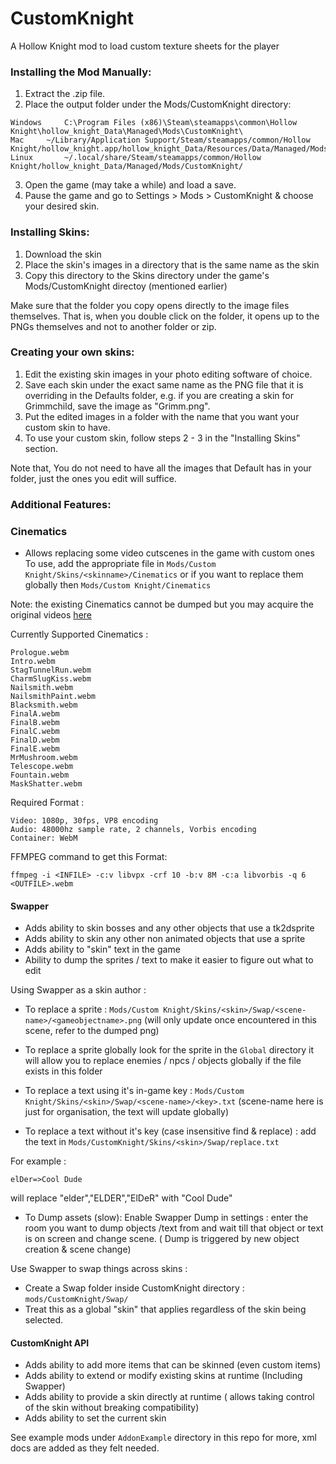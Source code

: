 # CustomKnight 
A Hollow Knight mod to load custom texture sheets for the player

### Installing the Mod Manually:

1. Extract the .zip file.
2. Place the output folder under the Mods/CustomKnight directory:

``` 
Windows		C:\Program Files (x86)\Steam\steamapps\common\Hollow Knight\hollow_knight_Data\Managed\Mods\CustomKnight\
Mac		~/Library/Application Support/Steam/steamapps/common/Hollow Knight/hollow_knight.app/hollow_knight_Data/Resources/Data/Managed/Mods/CustomKnight/
Linux		~/.local/share/Steam/steamapps/common/Hollow Knight/hollow_knight_Data/Managed/Mods/CustomKnight/
```

3. Open the game (may take a while) and load a save.
4. Pause the game and go to Settings > Mods > CustomKnight & choose your desired skin.

### Installing Skins:

1. Download the skin 
2. Place the skin's images in a directory that is the same name as the skin
3. Copy this directory to the Skins directory under the game's Mods/CustomKnight directoy (mentioned earlier)

Make sure that the folder you copy opens directly to the image files themselves. That is, when you double click on the folder, it opens up to the PNGs themselves and not to another folder or zip. 

### Creating your own skins:

1. Edit the existing skin images in your photo editing software of choice.
2. Save each skin under the exact same name as the PNG file that it is overriding in the Defaults folder, e.g. if you 
   are creating a skin for Grimmchild, save the image as "Grimm.png".
3. Put the edited images in a folder with the name that you want your custom skin to have.
4. To use your custom skin, follow steps 2 - 3 in the "Installing Skins" section.

Note that, You do not need to have all the images that Default has in your folder, just the ones you edit will suffice.

### Additional Features:

### Cinematics
- Allows replacing some video cutscenes in the game with custom ones 
To use, add the appropriate file in `Mods/Custom Knight/Skins/<skinname>/Cinematics`  or if you want to replace them globally then `Mods/Custom Knight/Cinematics`

Note: the existing Cinematics cannot be dumped but you may acquire the original videos [here](https://github.com/PrashantMohta/HollowKnight.CustomKnight/releases/)

Currently Supported Cinematics : 
```
Prologue.webm
Intro.webm
StagTunnelRun.webm
CharmSlugKiss.webm
Nailsmith.webm
NailsmithPaint.webm
Blacksmith.webm
FinalA.webm
FinalB.webm
FinalC.webm
FinalD.webm
FinalE.webm
MrMushroom.webm
Telescope.webm
Fountain.webm
MaskShatter.webm
```
Required Format :
```
Video: 1080p, 30fps, VP8 encoding
Audio: 48000hz sample rate, 2 channels, Vorbis encoding
Container: WebM
```
FFMPEG command to get this Format:

`ffmpeg -i <INFILE> -c:v libvpx -crf 10 -b:v 8M -c:a libvorbis -q 6 <OUTFILE>.webm`

#### Swapper
- Adds ability to skin bosses and any other objects that use a tk2dsprite 
- Adds ability to skin any other non animated objects that use a sprite
- Adds ability to "skin" text in the game 
- Ability to dump the sprites / text to make it easier to figure out what to edit

Using Swapper as a skin author : 

 - To replace a sprite : `Mods/Custom Knight/Skins/<skin>/Swap/<scene-name>/<gameobjectname>.png`
(will only update once encountered in this scene, refer to the dumped png)

 - To replace a sprite globally look for the sprite in the `Global` directory it will allow you to replace enemies / npcs / objects globally if the file exists in this folder

 - To replace a text using it's in-game key :  `Mods/Custom Knight/Skins/<skin>/Swap/<scene-name>/<key>.txt`
(scene-name here is just for organisation, the text will update globally)

 - To replace a text without it's key (case insensitive find & replace) : add the text in `Mods/CustomKnight/Skins/<skin>/Swap/replace.txt`

For example :
```
elDer=>Cool Dude
```
will replace "elder","ELDER","ElDeR" with "Cool Dude"

- To Dump assets (slow):  Enable Swapper Dump in settings : enter the room you want to dump objects /text from and wait till that object or text is on screen and change scene.
( Dump is triggered by new object creation & scene change) 

Use Swapper to swap things across skins : 
 - Create a Swap folder inside CustomKnight directory : `mods/CustomKnight/Swap/`
 - Treat this as a global "skin" that applies regardless of the skin being selected.

#### CustomKnight API

- Adds ability to add more items that can be skinned (even custom items)
- Adds ability to extend or modify existing skins at runtime (Including Swapper) 
- Adds ability to provide a skin directly at runtime ( allows taking control of the skin without breaking compatibility)
- Adds ability to set the current skin

See example mods under `AddonExample` directory in this repo for more, xml docs are added as they felt needed.


